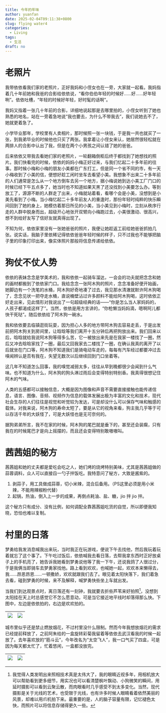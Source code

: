 ```yaml
---
title: 今年的年味
author: yuanfan
date: 2025-02-04T09:11:38+0800
slug: flying water4
categories:
  - Living
tags:
  - 生活
draft: no
---
```


<!--more-->

# 老照片

我带依依看我们家的老照片，正好我妈和小侄女也在一旁，大家就一起看。我妈指着几十年前她和我爸的合影给依依说，“看你伯伯年轻的时候好……好……好年轻咧”。依依吐槽，“年轻的时候好年轻，好时髦的话啊”。

我妈又指着一张几十年前的合影，详细地说起那是去哪里拍的，小侄女听到了她也熟悉的地名，站在一旁着急地说“我也要去，为什么不带我去”，我们说她去不了，她就更着急了。

小学毕业那年，学校里有人卖相片，那时候照一张一块钱，于是我一共也就买了一张，到我弟毕业的时候他也只买了两张。我拿着让小侄女来认，她居然很轻松就在两排人的合影中认出了我，但是在两个小男孩之间认错了她的爸爸。

后来依依又带我去看她们家的老照片，一轮翻箱倒柜后终于都找到了她想找的照片。我们快看完的时候，依依的妈妈小梅正好过来，与我们忆起二十多年前的往事。那时候小梅和小梅的朋友小美都在广东打工，但是同一个省不同的市，有一天小梅收到了小美的信，便想好趁工闲时坐车去看望小美。我想象不出来二十多年前的人们通常是怎么从一个地方倒车去另一个地方，据小梅说她到达小美工厂门口的时候已经下午五点多了，她当时也不知道如果天黑了还没找到小美要怎么办。等到放工了，源源不断的人群走了出来，小梅就站着看，看哪个会是小美，没想到是小美先看到了小梅。当小梅忆起二十多年前友人的重逢时，那份年轻时纯粹的快乐瞬间回到了她的身上，她模仿着那日所见的小美，当小美见到小梅时，立刻从秩序行走的人群中脱身而出，超级开心地张开双臂向小梅跑过去，小美很激动、很高兴，想不到给好友写了信好友就真得出现了。

不知为何，依依家里没有一张她爸爸的照片，我便让她趁返工前给她爸爸抓拍几张。说实话，我脑子里依稀记得依依爸爸年轻时候的样子，只不过我也不能够把脑子里的印象打印出来，像实体照片那般将信息传递给依依。

# 狗仗不仗人势

依依的表妹念念是学美术的，我和依依一起骑车溜达，一会会的功夫就把念念和她的画材都搬到了依依家门口。我给念念一张阿木狗的照片，念念准备好便开始画，她脚边有一个洗笔的水桶，阿木狗好奇地凑了过去，我见那水清澈就默许阿木狗喝了，念念见状一把夺走水桶，直说桶壁沾过许多颜料不能给阿木狗喝，这时依依正好走出来，见此情形对我说出了一句超级经典的话——“你是怎么当人家妈妈的，人孩子都渴成这样了”。当然，依依是用方言讲的，“你枪懒当妈妈滴，嗯啊阿儿都快干死哒”。随后依依给了阿木狗一碗水。

我和依依要去临镇逛街玩耍，因为担心人多的地方带阿木狗去容易走丢，于是出发前把阿木狗关到房间里，让晗晗等我们离开十五分钟后再把狗放出来。我们回来以后，晗晗就给我说阿木狗等得多么苦，它一被放出来先是在我家一楼找了一圈，然后又冲去晗晗家找了一圈，最后又回我家去二楼找了一圈，在确认我真的离开了以后就坐在门口等，阿木狗不知道我们是骑电动车走的，每每有汽车经过都要冲过去嗅闻辨认是否有我在，失望无数次以后继续回到门口坐着等。

这几年不知道怎么回事，我的嗅觉减弱太多，往往从早到晚都很少会闻到什么气味。也不知道为什么，阿木狗的狗头淋过雨后会变得特别特别香。我真得很想记住阿木的气味。

人类的五感都可以接触信息，大概是因为图像和声音不需要直接接触也能传递信息，语言、图像、音频、视频作为信息的载体发展出极为丰富的文化和技术，现代社会生存的人们往往是视觉和听觉较为发达，可是却没什么可以保存气味和触感的载体。对我来说，阿木狗的寿命太短了，要是从它的视角来看，狗主我几乎等于可以存活千年的大妖怪了，可是大妖怪也是无可奈何的。

据狗弟弟所言，我不在家的时候，阿木狗的尾巴就是垂下的，甚至还会装瘸，只有我在的时候尾巴才是向上摇摆的，而且还会变得特别敢嗷嗷叫。

# 茜茜姐的秘方

茜茜姐和她的丈夫都是爱吃会吃之人，她们烤的烧烤特别美味，尤其是茜茜姐做的蒜蓉调料，众人可以直接舀一勺子拌饭吃。我特意问了秘方，大致是酱紫的。

1. 剥蒜子，用工具做成蒜蓉，切小米辣，混合后备用。（PS这里必须是用小米辣，不能用辣椒粉代替）
2. 起锅，热油，倒入上一步的成果，再倒点耗油、盐、糖，jio 拌 jio 拌。

这个秘方只有成分、没有比例，如何调配全靠茜茜姐吃货的自觉，所以即便我知晓，恐怕也难以复制。

# 村里的日落

梦勇给我发消息喊我出来玩，当时我正在玩游戏，便说下午去找他，然后我玩着玩着就忘了这个事了。下午吃过饭后，依依喊我去看日落，去帮我拿东西时正好放桌子上的手机亮了，她告诉我她看到梦勇说他等了我一下午，还说我鸽了人很过分，于是我俩当即骑车去梦勇家找他。路上看到欢欢，也喊她一起，欢欢本来懒得去，我……昂恩昂恩……一顿撒娇，欢欢就跟我们去了。眼见着太阳快落下，我们着急去看，碰到梦勇的时候，来不及解释，喊梦勇快些坐上车就出发。

当我们到达观景点时，离日落还有一刻钟，我就要去折些芦苇来好拍照[^1]，没想到太阳挂在天上时总感觉它不怎么愿意动，可是当它接近地平线时却落得那么快。下图中，左边是依依拍的，右边是欢欢拍的。

[^1]:我觉得人类发明出来照相技术真是太伟大了，我的眼睛近视多年，用相机放大可以帮助看到更多细节，用实况也可以看清楚枫叶飘动、小狗微笑的瞬间，用延时摄影可以看到云聚云散，而肉眼看时几乎感受不到太多变化。当然，现代摄影是关于光线的艺术，也受限于光线，也有许多时候人眼睛看着依然美丽的风景，却难以用爪机拍下来。最重要的是，人的脑子容量有限，记忆褪色太快，而照片可以将信息存储得更久一些。

|![](https://yuanfan.rbind.io/images/2025/2025-02-04-01.jpg)|![](https://yuanfan.rbind.io/images/2025/2025-02-01-02.jpg)|
|:-:|:-:|

城市里似乎还是禁止燃放烟花，不过村里没什么限制。然而今年我想放烟花的需求已经提前释放了，之前阿朱给的一盒旋转彩菊我留着等依依去武汉看我的时候一起放了。去年喜欢放的“筋斗云”，今年改名为“太空飞人”，我一口气买了四盒，可是因为每天都太忙了，忙着悠闲，一盒都没放完。

|![](https://yuanfan.rbind.io/images/2025/2025-02-04-03.jpg)|![](https://yuanfan.rbind.io/images/2025/2025-02-01-04.jpg)|
|:-:|:-:|

